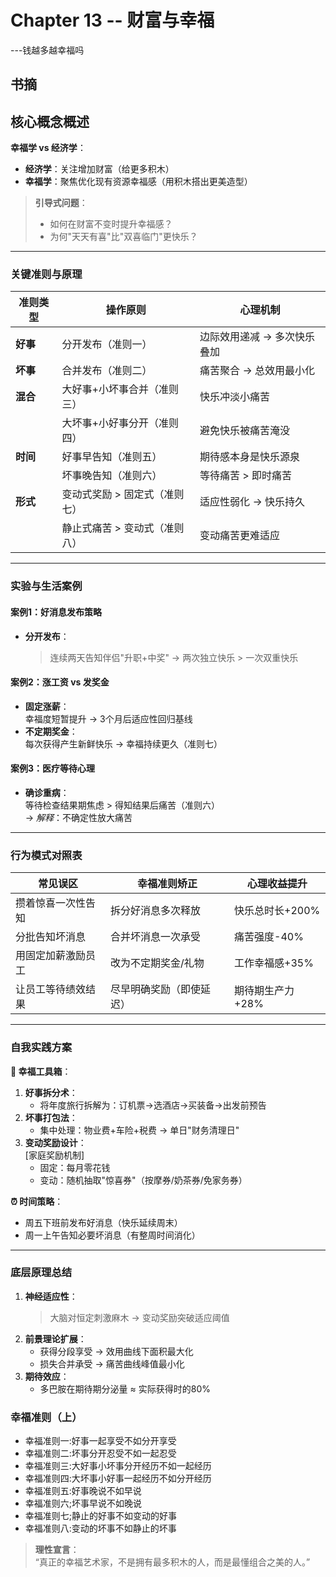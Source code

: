 # Chapter 13 -- 财富与幸福
---钱越多越幸福吗

## 书摘
 
## 核心概念概述  
**幸福学 vs 经济学**：  
- **经济学**：关注增加财富（给更多积木）  
- **幸福学**：聚焦优化现有资源幸福感（用积木搭出更美造型）  

> **引导式问题**：  
> - 如何在财富不变时提升幸福感？  
> - 为何"天天有喜"比"双喜临门"更快乐？  

---

### 关键准则与原理  
| 准则类型 | 操作原则                      | 心理机制                    |
| -------- | ----------------------------- | --------------------------- |
| **好事** | 分开发布（准则一）            | 边际效用递减 → 多次快乐叠加 |
| **坏事** | 合并发布（准则二）            | 痛苦聚合 → 总效用最小化     |
| **混合** | 大好事+小坏事合并（准则三）   | 快乐冲淡小痛苦              |
|          | 大坏事+小好事分开（准则四）   | 避免快乐被痛苦淹没          |
| **时间** | 好事早告知（准则五）          | 期待感本身是快乐源泉        |
|          | 坏事晚告知（准则六）          | 等待痛苦 > 即时痛苦         |
| **形式** | 变动式奖励 > 固定式（准则七） | 适应性弱化 → 快乐持久       |
|          | 静止式痛苦 > 变动式（准则八） | 变动痛苦更难适应            |

---

### 实验与生活案例  
#### 案例1：好消息发布策略  
- **分开发布**：  
  > 连续两天告知伴侣"升职+中奖" → 两次独立快乐 > 一次双重快乐  

#### 案例2：涨工资 vs 发奖金  
- **固定涨薪**：  
  幸福度短暂提升 → 3个月后适应性回归基线  
- **不定期奖金**：  
  每次获得产生新鲜快乐 → 幸福持续更久（准则七）  

#### 案例3：医疗等待心理  
- **确诊重病**：  
  等待检查结果期焦虑 > 得知结果后痛苦（准则六）  
  → *解释*：不确定性放大痛苦  

---

### 行为模式对照表  
| 常见误区           | 幸福准则矫正             | 心理收益提升     |
| ------------------ | ------------------------ | ---------------- |
| 攒着惊喜一次性告知 | 拆分好消息多次释放       | 快乐总时长+200%  |
| 分批告知坏消息     | 合并坏消息一次承受       | 痛苦强度-40%     |
| 用固定加薪激励员工 | 改为不定期奖金/礼物      | 工作幸福感+35%   |
| 让员工等待绩效结果 | 尽早明确奖励（即使延迟） | 期待期生产力+28% |

---

### 自我实践方案  
**📝 幸福工具箱**：  
1. **好事拆分术**：  
   - 将年度旅行拆解为：订机票→选酒店→买装备→出发前预告  
2. **坏事打包法**：  
   - 集中处理：物业费+车险+税费 → 单日"财务清理日"  
3. **变动奖励设计**：  
   [家庭奖励机制]  
   - 固定：每月零花钱  
   - 变动：随机抽取"惊喜券"（按摩券/奶茶券/免家务券）  

**⏰ 时间策略**：  
- 周五下班前发布好消息（快乐延续周末）  
- 周一上午告知必要坏消息（有整周时间消化）  

---

### 底层原理总结  
1. **神经适应性**：  
   > 大脑对恒定刺激麻木 → 变动奖励突破适应阈值  
2. **前景理论扩展**：  
   - 获得分段享受 → 效用曲线下面积最大化  
   - 损失合并承受 → 痛苦曲线峰值最小化  
3. **期待效应**：  
   - 多巴胺在期待期分泌量 ≈ 实际获得时的80%  

### 幸福准则（上）
- 幸福准则一:好事一起享受不如分开享受
- 幸福准则二:坏事分开忍受不如一起忍受
- 幸福准则三:大好事小坏事分开经历不如一起经历
- 幸福准则四:大坏事小好事一起经历不如分开经历
- 幸福准则五:好事晚说不如早说
- 幸福准则六;坏事早说不如晚说
- 幸福准则七;静止的好事不如变动的好事
- 幸福准则八:变动的坏事不如静止的坏事

> **理性宣言**：  
> “真正的幸福艺术家，不是拥有最多积木的人，而是最懂组合之美的人。”
```